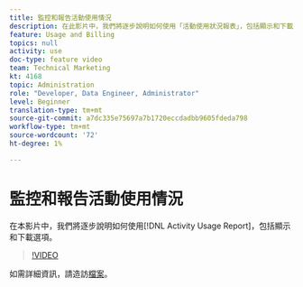 ```yaml
---
title: 監控和報告活動使用情況
description: 在此影片中，我們將逐步說明如何使用「活動使用狀況報表」，包括顯示和下載選項。
feature: Usage and Billing
topics: null
activity: use
doc-type: feature video
team: Technical Marketing
kt: 4168
topic: Administration
role: "Developer, Data Engineer, Administrator"
level: Beginner
translation-type: tm+mt
source-git-commit: a7dc335e75697a7b1720eccdadbb9605fdeda798
workflow-type: tm+mt
source-wordcount: '72'
ht-degree: 1%

---
```



# 監控和報告活動使用情況

在本影片中，我們將逐步說明如何使用[!DNL Activity Usage Report]，包括顯示和下載選項。

>[!VIDEO](https://video.tv.adobe.com/v/31443/?quality=12)

如需詳細資訊，請造訪[檔案](https://docs.adobe.com/content/help/en/audience-manager/user-guide/features/administration/activity-usage-reporting.html)。
